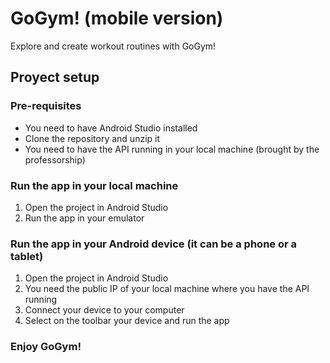 # GoGym! (mobile version)
Explore and create workout routines with GoGym!

## Proyect setup

### Pre-requisites
* You need to have Android Studio installed
* Clone the repository and unzip it
* You need to have the API running in your local machine (brought by the professorship)

### Run the app in your local machine
1. Open the project in Android Studio
2. Run the app in your emulator

### Run the app in your Android device (it can be a phone or a tablet)
1. Open the project in Android Studio
2. You need the public IP of your local machine where you have the API running
3. Connect your device to your computer
4. Select on the toolbar your device and run the app

### Enjoy GoGym!